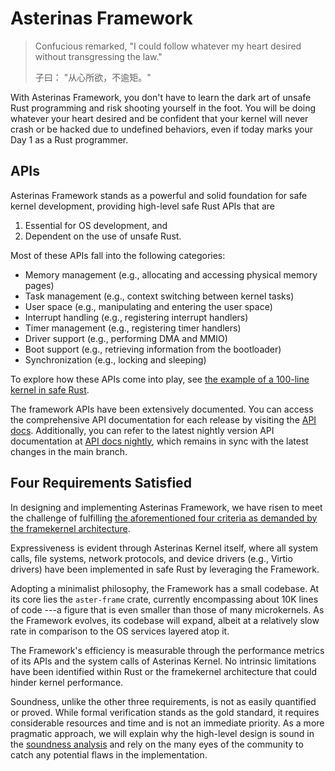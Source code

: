 # Asterinas Framework

> Confucious remarked,
> "I could follow whatever my heart desired
> without transgressing the law."
>
> 子曰：
> "从心所欲，不逾矩。"

With Asterinas Framework,
you don't have to learn the dark art of unsafe Rust programming
and risk shooting yourself in the foot.
You will be doing whatever your heart desired
and be confident that your kernel will never crash
or be hacked due to undefined behaviors,
even if today marks your Day 1 as a Rust programmer.

## APIs

Asterinas Framework stands
as a powerful and solid foundation for safe kernel development,
providing high-level safe Rust APIs that are

1. Essential for OS development, and
2. Dependent on the use of unsafe Rust.

Most of these APIs fall into the following categories:

* Memory management (e.g., allocating and accessing physical memory pages)
* Task management (e.g., context switching between kernel tasks)
* User space (e.g., manipulating and entering the user space)
* Interrupt handling (e.g., registering interrupt handlers)
* Timer management (e.g., registering timer handlers)
* Driver support (e.g., performing DMA and MMIO)
* Boot support (e.g., retrieving information from the bootloader)
* Synchronization (e.g., locking and sleeping)

To explore how these APIs come into play,
see [the example of a 100-line kernel in safe Rust](a-100-line-kernel.md).

The framework APIs have been extensively documented.
You can access the comprehensive API documentation for each release by visiting the [API docs](https://asterinas.github.io/api-docs).
Additionally, you can refer to the latest nightly version API documentation at [API docs nightly](https://asterinas.github.io/api-docs-nightly),
which remains in sync with the latest changes in the main branch.

## Four Requirements Satisfied

In designing and implementing Asterinas Framework,
we have risen to meet the challenge of
fulfilling [the aforementioned four criteria as demanded by the framekernel architecture](../kernel/the-framekernel-architecture.md).

Expressiveness is evident through Asterinas Kernel itself,
where all system calls,
file systems,
network protocols,
and device drivers (e.g., Virtio drivers)
have been implemented in safe Rust
by leveraging the Framework.

Adopting a minimalist philosophy,
the Framework has a small codebase.
At its core lies the `aster-frame` crate,
currently encompassing about 10K lines of code
---a figure that is even smaller than those of many microkernels.
As the Framework evolves,
its codebase will expand,
albeit at a relatively slow rate
in comparison to the OS services layered atop it.

The Framework's efficiency is measurable
through the performance metrics of its APIs
and the system calls of Asterinas Kernel.
No intrinsic limitations have been identified within Rust
or the framekernel architecture
that could hinder kernel performance.

Soundness,
unlike the other three requirements,
is not as easily quantified or proved.
While formal verification stands as the gold standard,
it requires considerable resources and time
and is not an immediate priority.
As a more pragmatic approach,
we will explain why the high-level design is sound
in the [soundness analysis]()
and rely on the many eyes of the community
to catch any potential flaws in the implementation.

